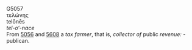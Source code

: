 G5057  
τελώνης  
telōnēs  
*tel-o‘-nace*  
From [5056](g5056) and [5608](g5608) a *tax* *farmer*, that is,
*collector* *of* public *revenue:* - publican.  

